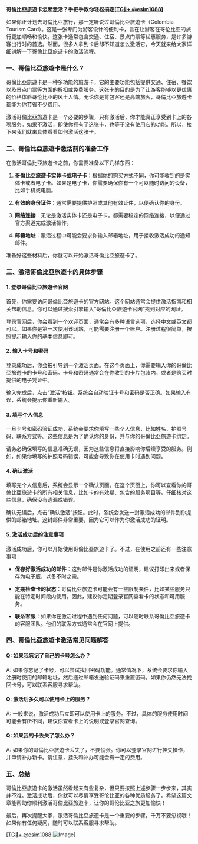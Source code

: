 **哥倫比亞旅遊卡怎麽激活？手把手教你轻松搞定[[TG💪+ @esim1088](https://t.me/s/esim1088)]**

如果你正计划去哥倫比亞旅行，那一定听说过哥倫比亞旅遊卡（Colombia Tourism Card）。这是一张专门为游客设计的便利卡，旨在让游客在哥伦比亚的旅行更加顺畅和愉快。这张卡通常包含交通、住宿、景点门票等优惠服务，是许多游客出行时的首选。然而，很多人拿到卡后却不知道怎么激活它，今天就来给大家详细讲解一下哥倫比亞旅遊卡的激活流程。

### 一、哥倫比亞旅遊卡是什么？

哥倫比亞旅遊卡是一种多功能的旅游卡，它的主要功能包括提供交通、住宿、餐饮以及景点门票等方面的折扣或免费服务。这张卡的目的是为了让游客能够以更优惠的价格体验哥伦比亚的风土人情。无论你是背包客还是高端旅客，哥倫比亞旅遊卡都能为你节省不少费用。

激活哥倫比亞旅遊卡是一个必要的步骤，只有激活后，你才能真正享受到卡上的各项服务。如果不激活，即使你拥有了这张卡，也等于没有使用它的功能。所以，接下来我们就来具体看看如何激活这张卡。

### 二、哥倫比亞旅遊卡激活前的准备工作

在激活哥倫比亞旅遊卡之前，你需要准备以下几样东西：

1. **哥倫比亞旅遊卡实体卡或电子卡**：根据你的购买方式不同，你可能收到的是实体卡或者电子卡。如果是电子卡，你需要确保你有一个可以随时访问的设备，比如手机或电脑。
   
2. **有效的身份证件**：通常需要提供护照或其他有效证件，以便确认你的身份。

3. **网络连接**：无论是激活实体卡还是电子卡，都需要稳定的网络连接，以便通过官方渠道完成激活操作。

4. **邮箱地址**：激活过程中可能会要求你输入邮箱地址，用于接收激活成功的通知邮件。

准备好这些材料后，你就可以开始激活哥倫比亞旅遊卡了。

### 三、激活哥倫比亞旅遊卡的具体步骤

#### 1. 登录哥倫比亞旅遊卡官网

首先，你需要访问哥倫比亞旅遊卡的官方网站。这个网站通常会提供激活指南和相关帮助信息。你可以通过搜索引擎输入“哥倫比亞旅遊卡官网”找到对应的网址。

登录官网后，你会看到一个欢迎页面，通常会有多种语言选项，选择中文或英文都可以。如果你是第一次使用该网站，可能需要注册一个账户。注册过程很简单，按照提示输入你的基本信息即可。

#### 2. 输入卡号和密码

登录成功后，你会被引导到一个激活页面。在这个页面上，你需要输入你的哥倫比亞旅遊卡的卡号和密码。卡号和密码通常会在你收到的卡片包装内，或者是购买时提供的电子凭证中。

输入完成后，点击“激活”按钮。系统会自动验证卡号和密码是否正确。如果输入有误，系统会提示你重新输入。

#### 3. 填写个人信息

一旦卡号和密码验证成功，系统会要求你填写一些个人信息，比如姓名、护照号码、联系方式等。这些信息是为了确认你的身份，并与你的哥倫比亞旅遊卡绑定。

请务必确保填写的信息准确无误，因为这些信息将直接影响你后续享受的服务。例如，如果你填写的护照号码错误，可能会导致你在使用卡时遇到问题。

#### 4. 确认激活

填写完个人信息后，系统会显示一个确认页面。在这个页面上，你可以查看你的哥倫比亞旅遊卡的所有相关信息，比如卡的有效期、包含的服务项目等。仔细核对这些信息，确保没有遗漏或错误。

确认无误后，点击“确认激活”按钮。此时，系统会发送一封激活成功的邮件到你提供的邮箱地址。这封邮件非常重要，因为它可以作为你激活成功的证明。

#### 5. 激活成功后的注意事项

激活成功后，你可以开始使用哥倫比亞旅遊卡了。不过，在使用之前还有一些注意事项：

- **保存好激活成功的邮件**：这封邮件是你激活成功的证明，建议打印出来或者保存为电子版，以备不时之需。
  
- **定期检查卡的状态**：哥倫比亞旅遊卡可能会有一些限制条件，比如某些服务只能在特定时间段内使用。因此，建议你定期登录官网查看卡的状态和可用服务。

- **联系客服**：如果你在激活过程中遇到任何问题，可以随时联系哥倫比亞旅遊卡的客服团队。他们的联系方式通常会在官网上提供。

### 四、哥倫比亞旅遊卡激活常见问题解答

#### Q: 如果我忘记了自己的卡号怎么办？
A: 如果你忘记了卡号，可以尝试找回密码功能。通常情况下，系统会要求你输入注册时使用的邮箱地址，然后通过邮箱发送验证码来重置密码。如果你仍然无法找回卡号，可以联系客服寻求帮助。

#### Q: 激活后多久可以使用卡上的服务？
A: 一般来说，激活成功后立即可以使用卡上的服务。不过，具体的服务使用时间可能会有所不同，建议你查看卡上的说明或登录官网查询。

#### Q: 如果我的卡丢失了怎么办？
A: 如果你的哥倫比亞旅遊卡丢失了，不要慌张。你可以登录官网进行挂失操作，并申请补办新卡。请注意，挂失和补办可能会有一定的费用。

### 五、总结

哥倫比亞旅遊卡的激活虽然看起来有些复杂，但只要按照上述步骤一步步来，其实并不难。激活成功后，你就可以尽情享受哥伦比亚的各种优质服务了。希望这篇文章能帮助你顺利激活哥倫比亞旅遊卡，让你的哥伦比亚之旅更加愉快！

最后，再次提醒大家，激活哥倫比亞旅遊卡是一个重要的步骤，千万不要忽视哦！如果你有任何疑问，随时可以联系客服寻求帮助。

[[TG💪+ @esim1088](https://t.me/s/esim1088) ![Image](https://i.postimg.cc/4NQfJmqS/Snipaste-2025-05-13-00-14-12.png)]
